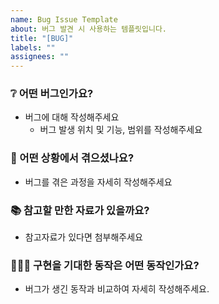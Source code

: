 ```yaml
---
name: Bug Issue Template
about: 버그 발견 시 사용하는 템플릿입니다.
title: "[BUG]"
labels: ""
assignees: ""
---
```


### ❔ 어떤 버그인가요?

- 버그에 대해 작성해주세요
  - 버그 발생 위치 및 기능, 범위를 작성해주세요

### 👀 어떤 상황에서 겪으셨나요?

- 버그를 겪은 과정을 자세히 작성해주세요

### 📚 참고할 만한 자료가 있을까요?

- 참고자료가 있다면 첨부해주세요

### 🧑🏼‍💻 구현을 기대한 동작은 어떤 동작인가요?

- 버그가 생긴 동작과 비교하여 자세히 작성해주세요.
